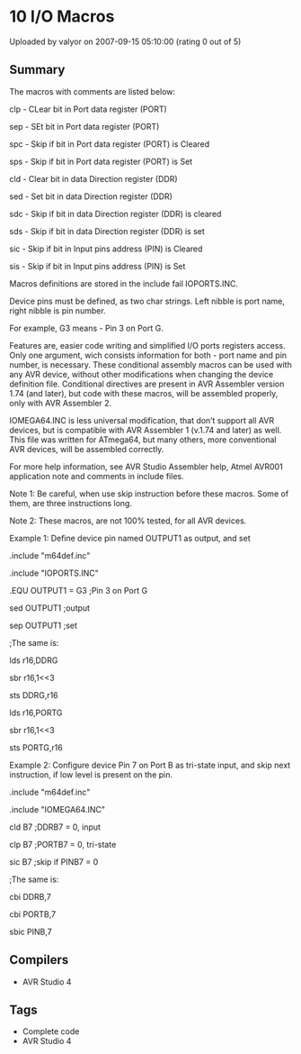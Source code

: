 # 10 I/O Macros

Uploaded by valyor on 2007-09-15 05:10:00 (rating 0 out of 5)

## Summary

The macros with comments are listed below:


clp - CLear bit in Port data register (PORT)  

sep - SEt bit in Port data register (PORT)  

spc - Skip if bit in Port data register (PORT) is Cleared  

sps - Skip if bit in Port data register (PORT) is Set


cld - Clear bit in data Direction register (DDR)  

sed - Set bit in data Direction register (DDR)  

sdc - Skip if bit in data Direction register (DDR) is cleared  

sds - Skip if bit in data Direction register (DDR) is set


sic - Skip if bit in Input pins address (PIN) is Cleared  

sis - Skip if bit in Input pins address (PIN) is Set


Macros definitions are stored in the include fail IOPORTS.INC.  

Device pins must be defined, as two char strings. Left nibble is port name, right nibble is pin number.  

For example, G3 means - Pin 3 on Port G.


Features are, easier code writing and simplified I/O ports registers access. Only one argument, wich consists information for both - port name and pin number, is necessary. These conditional assembly macros can be used with any AVR device, without other modifications when changing the device definition file. Conditional directives are present in AVR Assembler version 1.74 (and later), but code with these macros, will be assembled properly, only with AVR Assembler 2.


IOMEGA64.INC is less universal modification, that don’t support all AVR devices, but is compatible with AVR Assembler 1 (v.1.74 and later) as well. This file was written for ATmega64, but many others, more conventional AVR devices, will be assembled correctly.


For more help information, see AVR Studio Assembler help, Atmel AVR001 application note and comments in include files.


Note 1: Be careful, when use skip instruction before these macros. Some of them, are three instructions long.


Note 2: These macros, are not 100% tested, for all AVR devices.


Example 1: Define device pin named OUTPUT1 as output, and set


.include "m64def.inc"  

.include "IOPORTS.INC"


.EQU OUTPUT1 = G3 ;Pin 3 on Port G


 sed OUTPUT1 ;output  

 sep OUTPUT1 ;set


;The same is:


 lds r16,DDRG  

 sbr r16,1<<3  

 sts DDRG,r16


 lds r16,PORTG  

 sbr r16,1<<3  

 sts PORTG,r16


Example 2: Configure device Pin 7 on Port B as tri-state input, and skip next instruction, if low level is present on the pin.


.include "m64def.inc"  

.include "IOMEGA64.INC"


 cld B7 ;DDRB7 = 0, input  

 clp B7 ;PORTB7 = 0, tri-state  

 sic B7 ;skip if PINB7 = 0


;The same is:


 cbi DDRB,7  

 cbi PORTB,7  

 sbic PINB,7

## Compilers

- AVR Studio 4

## Tags

- Complete code
- AVR Studio 4
